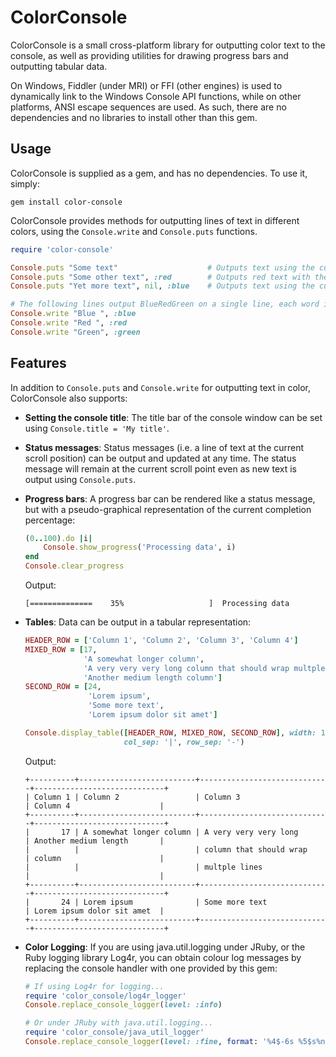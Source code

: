 # ColorConsole

ColorConsole is a small cross-platform library for outputting color text to the console, as well as providing utilities for drawing progress bars and outputting tabular data.

On Windows, Fiddler (under MRI) or FFI (other engines) is used to dynamically link to the Windows Console API functions, while on other platforms, ANSI escape sequences are used. As such, there are no dependencies and no libraries to install other than this gem.


## Usage

ColorConsole is supplied as a gem, and has no dependencies. To use it, simply:
```
gem install color-console
```

ColorConsole provides methods for outputting lines of text in different colors, using the `Console.write` and `Console.puts` functions.

```ruby
require 'color-console'

Console.puts "Some text"                    # Outputs text using the current console colours
Console.puts "Some other text", :red        # Outputs red text with the current background
Console.puts "Yet more text", nil, :blue    # Outputs text using the current foreground and a blue background

# The following lines output BlueRedGreen on a single line, each word in the appropriate color
Console.write "Blue ", :blue
Console.write "Red ", :red
Console.write "Green", :green
```

## Features

In addition to `Console.puts` and `Console.write` for outputting text in color, ColorConsole also supports:
* __Setting the console title__: The title bar of the console window can be set using `Console.title = 'My title'`.
* __Status messages__: Status messages (i.e. a line of text at the current scroll position) can be output and
  updated at any time. The status message will remain at the current scroll point even as new text is output
  using `Console.puts`.
* __Progress bars__: A progress bar can be rendered like a status message, but with a pseudo-graphical representation
  of the current completion percentage:

    ```ruby
    (0..100).do |i|
        Console.show_progress('Processing data', i)
    end
    Console.clear_progress
    ```
    Output:
    ```
    [==============    35%                   ]  Processing data
    ```
* __Tables__: Data can be output in a tabular representation:

    ```ruby
    HEADER_ROW = ['Column 1', 'Column 2', 'Column 3', 'Column 4']
    MIXED_ROW = [17,
                 'A somewhat longer column',
                 'A very very very long column that should wrap multple lines',
                 'Another medium length column']
    SECOND_ROW = [24,
                  'Lorem ipsum',
                  'Some more text',
                  'Lorem ipsum dolor sit amet']

    Console.display_table([HEADER_ROW, MIXED_ROW, SECOND_ROW], width: 100,
                          col_sep: '|', row_sep: '-')
    ```
    Output:
    ```
    +----------+--------------------------+-----------------------------+-----------------------------+
    | Column 1 | Column 2                 | Column 3                    | Column 4                    |
    +----------+--------------------------+-----------------------------+-----------------------------+
    |       17 | A somewhat longer column | A very very very long       | Another medium length       |
    |          |                          | column that should wrap     | column                      |
    |          |                          | multple lines               |                             |
    +----------+--------------------------+-----------------------------+-----------------------------+
    |       24 | Lorem ipsum              | Some more text              | Lorem ipsum dolor sit amet  |
    +----------+--------------------------+-----------------------------+-----------------------------+
    ```
* __Color Logging__: If you are using java.util.logging under JRuby, or the Ruby logging library Log4r, you can obtain colour log messages by replacing the console handler with one provided by this gem:
    ```ruby
    # If using Log4r for logging...
    require 'color_console/log4r_logger'
    Console.replace_console_logger(level: :info)

    # Or under JRuby with java.util.logging...
    require 'color_console/java_util_logger'
    Console.replace_console_logger(level: :fine, format: '%4$-6s %5$s%n')
    ```


